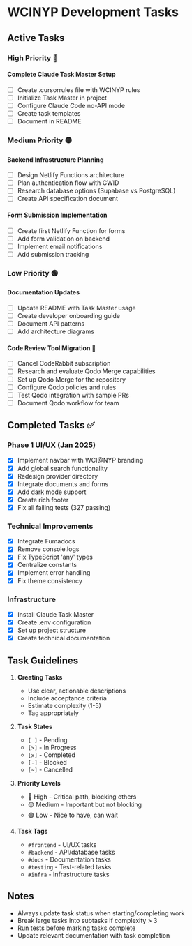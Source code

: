 # WCINYP Development Tasks

## Active Tasks

### High Priority 🔴

#### Complete Claude Task Master Setup
- [ ] Create .cursorrules file with WCINYP rules
- [ ] Initialize Task Master in project
- [ ] Configure Claude Code no-API mode
- [ ] Create task templates
- [ ] Document in README

### Medium Priority 🟡

#### Backend Infrastructure Planning
- [ ] Design Netlify Functions architecture
- [ ] Plan authentication flow with CWID
- [ ] Research database options (Supabase vs PostgreSQL)
- [ ] Create API specification document

#### Form Submission Implementation
- [ ] Create first Netlify Function for forms
- [ ] Add form validation on backend
- [ ] Implement email notifications
- [ ] Add submission tracking

### Low Priority 🟢

#### Documentation Updates
- [ ] Update README with Task Master usage
- [ ] Create developer onboarding guide
- [ ] Document API patterns
- [ ] Add architecture diagrams

#### Code Review Tool Migration 🔄
- [ ] Cancel CodeRabbit subscription
- [ ] Research and evaluate Qodo Merge capabilities
- [ ] Set up Qodo Merge for the repository
- [ ] Configure Qodo policies and rules
- [ ] Test Qodo integration with sample PRs
- [ ] Document Qodo workflow for team

## Completed Tasks ✅

### Phase 1 UI/UX (Jan 2025)
- [x] Implement navbar with WCI@NYP branding
- [x] Add global search functionality
- [x] Redesign provider directory
- [x] Integrate documents and forms
- [x] Add dark mode support
- [x] Create rich footer
- [x] Fix all failing tests (327 passing)

### Technical Improvements
- [x] Integrate Fumadocs
- [x] Remove console.logs
- [x] Fix TypeScript 'any' types
- [x] Centralize constants
- [x] Implement error handling
- [x] Fix theme consistency

### Infrastructure
- [x] Install Claude Task Master
- [x] Create .env configuration
- [x] Set up project structure
- [x] Create technical documentation

## Task Guidelines

1. **Creating Tasks**
   - Use clear, actionable descriptions
   - Include acceptance criteria
   - Estimate complexity (1-5)
   - Tag appropriately

2. **Task States**
   - `[ ]` - Pending
   - `[>]` - In Progress
   - `[x]` - Completed
   - `[-]` - Blocked
   - `[~]` - Cancelled

3. **Priority Levels**
   - 🔴 High - Critical path, blocking others
   - 🟡 Medium - Important but not blocking
   - 🟢 Low - Nice to have, can wait

4. **Task Tags**
   - `#frontend` - UI/UX tasks
   - `#backend` - API/database tasks
   - `#docs` - Documentation tasks
   - `#testing` - Test-related tasks
   - `#infra` - Infrastructure tasks

## Notes

- Always update task status when starting/completing work
- Break large tasks into subtasks if complexity > 3
- Run tests before marking tasks complete
- Update relevant documentation with task completion